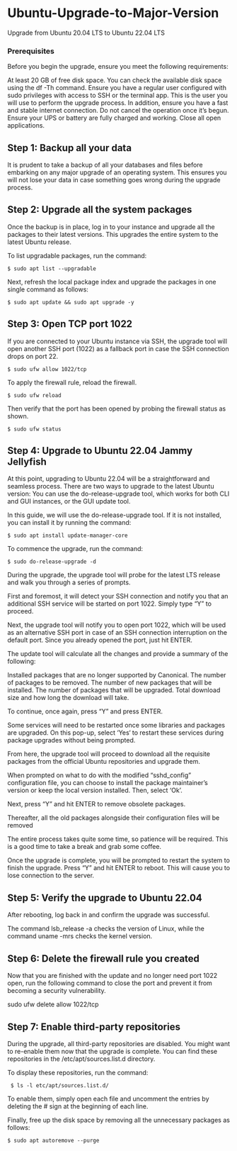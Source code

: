 # Ubuntu-Upgrade-to-Major-Version

Upgrade from Ubuntu 20.04 LTS to Ubuntu 22.04 LTS
### Prerequisites

Before you begin the upgrade, ensure you meet the following requirements:

At least 20 GB of free disk space. You can check the available disk space using the df -Th command.
Ensure you have a regular user configured with sudo privileges with access to SSH or the terminal app. This is the user you will use to perform the upgrade process.
In addition, ensure you have a fast and stable internet connection. Do not cancel the operation once it’s begun.
Ensure your UPS or battery are fully charged and working.
Close all open applications.

## Step 1: Backup all your data

It is prudent to take a backup of all your databases and files before embarking on any major upgrade of an operating system. This ensures you will not lose your data in case something goes wrong during the upgrade process. 




## Step 2: Upgrade all the system packages

Once the backup is in place, log in to your instance and upgrade all the packages to their latest versions. This upgrades the entire system to the latest Ubuntu release.

To list upgradable packages, run the command:
```
$ sudo apt list --upgradable
```

Next, refresh the local package index and upgrade the packages in one single command as follows:
```
$ sudo apt update && sudo apt upgrade -y
```
## Step 3: Open TCP port 1022

If you are connected to your Ubuntu instance via SSH, the upgrade tool will open another SSH port (1022) as a fallback port in case the SSH connection drops on port 22.
```
$ sudo ufw allow 1022/tcp
```
To apply the firewall rule, reload the firewall.
```
$ sudo ufw reload
```
Then verify that the port has been opened by probing the firewall status as shown.
```
$ sudo ufw status
```
## Step 4: Upgrade to Ubuntu 22.04 Jammy Jellyfish 

At this point, upgrading to Ubuntu 22.04 will be a straightforward and seamless process. There are two ways to upgrade to the latest Ubuntu version: You can use the do-release-upgrade tool, which works for both CLI and GUI instances, or the GUI update tool.

In this guide, we will use the do-release-upgrade tool. If it is not installed, you can install it by running the command:
```
$ sudo apt install update-manager-core
```
To commence the upgrade, run the command:
```
$ sudo do-release-upgrade -d
```
During the upgrade, the upgrade tool will probe for the latest LTS release and walk you through a series of prompts.

First and foremost, it will detect your SSH connection and notify you that an additional SSH service will be started on port 1022. Simply type “Y” to proceed.

Next, the upgrade tool will notify you to open port 1022, which will be used as an alternative SSH port in case of an SSH connection interruption on the default port. Since you already opened the port, just hit ENTER.

The update tool will calculate all the changes and provide a summary of the following:

Installed packages that are no longer supported by Canonical.
The number of packages to be removed.
The number of new packages that will be installed.
The number of packages that will be upgraded.
Total download size and how long the download will take.

To continue, once again, press “Y” and press ENTER.

Some services will need to be restarted once some libraries and packages are upgraded. On this pop-up, select ‘Yes‘ to restart these services during package upgrades without being prompted.

From here, the upgrade tool will proceed to download all the requisite packages from the official Ubuntu repositories and upgrade them.

When prompted on what to do with the modified “sshd_config” configuration file, you can choose to install the package maintainer’s version or keep the local version installed. Then, select ‘Ok’.

Next, press “Y” and hit ENTER to remove obsolete packages.

Thereafter, all the old packages alongside their configuration files will be removed

The entire process takes quite some time, so patience will be required. This is a good time to take a break and grab some coffee.

Once the upgrade is complete, you will be prompted to restart the system to finish the upgrade. Press “Y” and hit ENTER to reboot. This will cause you to lose connection to the server.

## Step 5: Verify the upgrade to Ubuntu 22.04

After rebooting, log back in and confirm the upgrade was successful. 

The command lsb_release -a checks the version of Linux, while the command uname -mrs checks the kernel version.

## Step 6: Delete the firewall rule you created

Now that you are finished with the update and no longer need port 1022 open, run the following command to close the port and prevent it from becoming a security vulnerability.

sudo ufw delete allow 1022/tcp

## Step 7: Enable third-party repositories

During the upgrade, all third-party repositories are disabled. You might want to re-enable them now that the upgrade is complete. You can find these repositories in the /etc/apt/sources.list.d directory. 

To display these repositories, run the command:
```
 $ ls -l etc/apt/sources.list.d/
```
To enable them, simply open each file and uncomment the entries by deleting the # sign at the beginning of each line.

Finally, free up the disk space by removing all the unnecessary packages as follows:
```
$ sudo apt autoremove --purge
```
